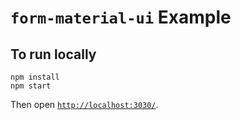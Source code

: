 # `form-material-ui` Example

## To run locally

```
npm install
npm start
```

Then open [`http://localhost:3030/`](http://localhost:3030/).
